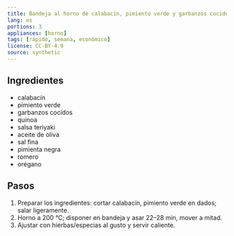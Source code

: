 ```yaml
---
title: Bandeja al horno de calabacín, pimiento verde y garbanzos cocidos
lang: es
portions: 3
appliances: [horno]
tags: [rápido, semana, económico]
license: CC-BY-4.0
source: synthetic
---
```

## Ingredientes
- calabacín
- pimiento verde
- garbanzos cocidos
- quinoa
- salsa teriyaki
- aceite de oliva
- sal fina
- pimienta negra
- romero
- orégano

## Pasos
1. Preparar los ingredientes: cortar calabacín, pimiento verde en dados; salar ligeramente.
2. Horno a 200 °C; disponer en bandeja y asar 22–28 min, mover a mitad.
3. Ajustar con hierbas/especias al gusto y servir caliente.
